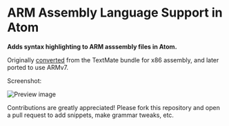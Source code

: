 # ARM Assembly Language Support in Atom

__Adds syntax highlighting to ARM asssembly files in Atom.__

Originally [converted](http://atom.io/docs/latest/converting-a-text-mate-bundle)
from the TextMate bundle for x86 assembly, and later ported to use ARMv7.

Screenshot:

![Preview image](https://i.imgur.com/bbSlgp0.png)

Contributions are greatly appreciated! Please fork this repository and open a
pull request to add snippets, make grammar tweaks, etc.

